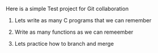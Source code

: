 Here is a simple Test project for Git collaboration

1. Lets write as many C programs that we can remember

2. Write as many functions as we can remeember

3. Lets practice how to branch and merge

